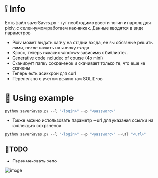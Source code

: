 # ❕ Info
Есть файл saverSaves.py - тут необходимо ввести логин и пароль для pixiv, с селениумом работаем как-никак. Данные вводятся в виде параметров
- Pixiv может выдать капчу на стадии входа, ее вы обязаные решить сами, после нажать на кнопку входа
- Кросс, теперь никаких windows-зависимых библиотек.
- Generative code included of course (4o mini)
- Сканирует папку сохраненок и скачивает только те, что еще не скачены
- Теперь есть асинхрон для curl
- Перелелано с учетом всяких там SOLID-ов
  
# 🏁 Using example
```py
python saverSaves.py --l "<login>" --p "<password>"
```

- Также можно использовать параметр --url для указания ссылки на коллекцию сохраненок
```py
python saverSaves.py --l "<login>" --p "<password>" --url "<url>"
```

## 📃TODO
- Переименовать репо

![image](https://github.com/user-attachments/assets/69bf60bb-dbdb-4804-93c5-cf6cb5b241cd)

